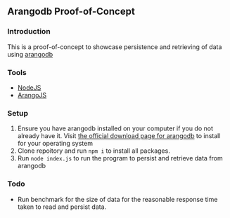 ## Arangodb Proof-of-Concept

### Introduction

This is a proof-of-concept to showcase persistence and retrieving of data using [arangodb](https://www.arangodb.com/)

### Tools

- [NodeJS](https://nodejs.org/en/)
- [ArangoJS](https://github.com/arangodb/arangojs)

### Setup

1. Ensure you have arangodb installed on your computer if you do not already have it. Visit [the official download page for arangodb](https://www.arangodb.com/download/) to install for your operating system
2. Clone repoitory and run `npm i` to install all packages.
3. Run `node index.js` to run the program to persist and retrieve data from arangodb

### Todo

- Run benchmark for the size of data for the reasonable response time taken to read and persist data.
